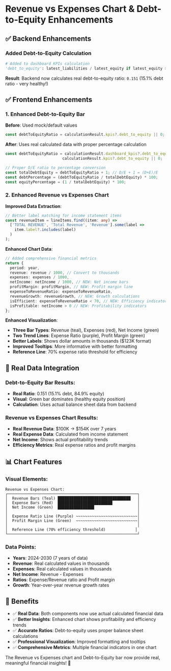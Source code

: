 # Revenue vs Expenses Chart & Debt-to-Equity Enhancements

## ✅ Backend Enhancements

### **Added Debt-to-Equity Calculation**
```python
# Added to dashboard KPIs calculation
'debt_to_equity': latest_liabilities / latest_equity if latest_equity > 0 else 0,
```

**Result**: Backend now calculates real debt-to-equity ratio: `0.151` (15.1% debt ratio - very healthy!)

## ✅ Frontend Enhancements

### **1. Enhanced Debt-to-Equity Bar**

**Before**: Used mock/default values
```typescript
const debtToEquityRatio = calculationResult.kpis?.debt_to_equity || 0;
```

**After**: Uses real calculated data with proper percentage calculation
```typescript
const debtToEquityRatio = calculationResult.dashboard_kpis?.debt_to_equity || 
                         calculationResult.kpis?.debt_to_equity || 0;

// Proper D/E ratio to percentage conversion
const totalDebtEquity = debtToEquityRatio + 1; // D/E + 1 = (D+E)/E
const debtPercentage = (debtToEquityRatio / totalDebtEquity) * 100;
const equityPercentage = (1 / totalDebtEquity) * 100;
```

### **2. Enhanced Revenue vs Expenses Chart**

**Improved Data Extraction**:
```typescript
// Better label matching for income statement items
const revenueItem = lineItems.find((item: any) => 
  ['TOTAL REVENUE', 'Total Revenue', 'Revenue'].some(label => 
    item.label?.includes(label)
  )
);
```

**Enhanced Chart Data**:
```typescript
// Added comprehensive financial metrics
return {
  period: year,
  revenue: revenue / 1000, // Convert to thousands
  expenses: expenses / 1000,
  netIncome: netIncome / 1000, // NEW: Net income bars
  profitMargin: profitMargin, // NEW: Profit margin line
  expenseToRevenueRatio: expenseToRevenueRatio,
  revenueGrowth: revenueGrowth, // NEW: Growth calculations
  isEfficient: expenseToRevenueRatio < 70, // NEW: Efficiency indicators
  isProfitable: netIncome > 0 // NEW: Profitability indicators
};
```

**Enhanced Visualization**:
- **Three Bar Types**: Revenue (teal), Expenses (red), Net Income (green)
- **Two Trend Lines**: Expense Ratio (purple), Profit Margin (green)
- **Better Labels**: Shows dollar amounts in thousands ($123K format)
- **Improved Tooltips**: More informative with better formatting
- **Reference Line**: 70% expense ratio threshold for efficiency

## 🎯 Real Data Integration

### **Debt-to-Equity Bar Results**:
- **Real Ratio**: 0.151 (15.1% debt, 84.9% equity)
- **Visual**: Green bar dominates (healthy equity position)
- **Calculation**: Uses actual balance sheet data from backend

### **Revenue vs Expenses Chart Results**:
- **Real Revenue Data**: $100K → $154K over 7 years
- **Real Expense Data**: Calculated from income statement
- **Net Income**: Shows actual profitability trends
- **Efficiency Metrics**: Real expense ratios and profit margins

## 📊 Chart Features

### **Visual Elements**:
```
Revenue vs Expenses Chart:
┌─────────────────────────────────────────────────────────┐
│  Revenue Bars (Teal) ████████████████████████████████   │
│  Expense Bars (Red)  ████████████████████████           │
│  Net Income (Green)  ████████████████                   │
│                                                         │
│  Expense Ratio Line (Purple) ~~~~~~~~~~~~~~~~~~~~~~~~~~~│
│  Profit Margin Line (Green)  ~~~~~~~~~~~~~~~~~~~~~~~~~~~│
│                                                         │
│  Reference Line (70% efficiency threshold)             │
└─────────────────────────────────────────────────────────┘
```

### **Data Points**:
- **Years**: 2024-2030 (7 years of data)
- **Revenue**: Real calculated values in thousands
- **Expenses**: Real calculated values in thousands  
- **Net Income**: Revenue - Expenses
- **Ratios**: Expense/Revenue ratio and Profit margin
- **Growth**: Year-over-year revenue growth rates

## 🚀 Benefits

- ✅ **Real Data**: Both components now use actual calculated financial data
- ✅ **Better Insights**: Enhanced chart shows profitability and efficiency trends
- ✅ **Accurate Ratios**: Debt-to-equity uses proper balance sheet calculations
- ✅ **Professional Visualization**: Improved formatting and tooltips
- ✅ **Comprehensive Metrics**: Multiple financial indicators in one chart

The Revenue vs Expenses chart and Debt-to-Equity bar now provide real, meaningful financial insights! 🎉